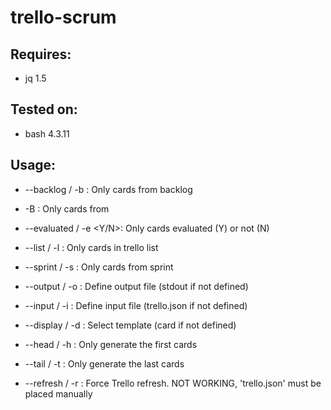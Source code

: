# trello-scrum

## Requires:
- jq 1.5

## Tested on:
- bash 4.3.11

## Usage:
- --backlog / -b        : Only cards from backlog
- -B <project>          : Only cards from <project>
- --evaluated / -e <Y/N>: Only cards evaluated (Y) or not (N)
- --list / -l <list>    : Only cards in trello list <list>
- --sprint / -s <sprint>: Only cards from sprint <sprint>

- --output / -o <file>  : Define output file <file> (stdout if not defined)
- --input / -i <file>   : Define input file <file> (trello.json if not defined)
- --display / -d <name> : Select <name> template (card if not defined)
- --head / -h <n>       : Only generate the <n> first cards
- --tail / -t <n>       : Only generate the <n> last cards

- --refresh / -r        : Force Trello refresh. NOT WORKING,
                          'trello.json' must be placed manually

